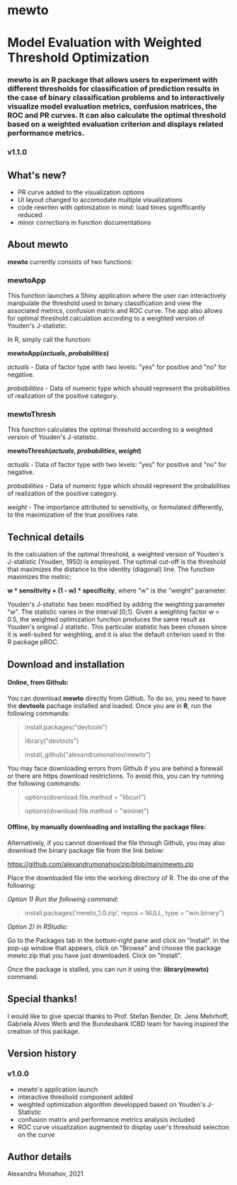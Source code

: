 # mewto
# Model Evaluation with Weighted Threshold Optimization

### mewto is an R package that allows users to experiment with different thresholds for classification of prediction results in the case of binary classification problems and to interactively visualize model evaluation metrics, confusion matrices, the ROC and PR curves. It can also calculate the optimal threshold based on a weighted evaluation criterion and displays related performance metrics.

### v1.1.0

## What's new?

- PR curve added to the visualization options
- UI layout changed to accomodate multiple visualizations
- code rewriten with optimization in mind: load times signifficantly reduced
- minor corrections in function documentations

## About mewto

**mewto** currently consists of two functions:

### mewtoApp
This function launches a Shiny application where the user can interactively manipulate the threshold used in binary classification and view the associated metrics, confusion matrix and ROC curve. The app also allows for optimal threshold calculation according to a weighted version of Youden's J-statistic.

In R, simply call the function:

**mewtoApp(_actuals_, _probabilities_)**

_actuals_ - Data of factor type with two levels: "yes" for positive and "no" for negative.

_probabilities_ - Data of numeric type which should represent the probabilities of realization of the positive category.

### mewtoThresh
This function calculates the optimal threshold according to a weighted version of Youden's J-statistic.

**mewtoThresh(_actuals_, _probabilities_, _weight_)**

_actuals_ - Data of factor type with two levels: "yes" for positive and "no" for negative.

_probabilities_ - Data of numeric type which should represent the probabilities of realization of the positive category.

_weight_ - The importance attributed to sensitivity, or formulated differently, to the maximization of the true positives rate.

## Technical details

In the calculation of the optimal threshold, a weighted version of Youden's J-statistic (Youden, 1950) is employed. The optimal cut-off is the threshold that maximizes the distance to the identity (diagonal) line. The function maximizes the metric:

**w * sensitivity + (1 - w) * specificity**, where "w" is the "weight" parameter.

Youden's J-statistic has been modified by adding the weighting parameter "w". The statistic varies in the interval [0;1]. Given a weighting factor w = 0.5, the weighted optimization function produces the same result as Youden's original J statistic. This particular statistic has been chosen since it is well-suited for weighting, and it is also the default criterion used in the R package pROC.

## Download and installation

#### Online, from Github:

You can download **mewto** directly from Github. To do so, you need to have the **devtools** pachage installed and loaded. Once you are in **R**, run the following commands:

> install.packages("devtools")
> 
> library("devtools")
> 
> install_github("alexandrumonahov/mewto")

You may face downloading errors from Github if you are behind a forewall or there are https download restrictions. To avoid this, you can try running the following commands:

> options(download.file.method = "libcurl")
> 
> options(download.file.method = "wininet")

#### Offline, by manually downloading and installing the package files:

Alternatively, if you cannot download the file through Github, you may also download the binary package file from the link below:

https://github.com/alexandrumonahov/zip/blob/main/mewto.zip

Place the downloaded file into the working directory of R. The do one of the following:

_Option 1) Run the following command:_

> install.packages('mewto_1.0.zip', repos = NULL, type = "win.binary")

_Option 2) In RStudio:_

Go to the Packages tab in the bottom-right pane and click on "Install". In the pop-up window that appears, click on "Browse" and choose the package mewto.zip that you have just downloaded. Click on "Install".

Once the package is stalled, you can run it using the: **library(mewto)** command.

## Special thanks!

I would like to give special thanks to Prof. Stefan Bender, Dr. Jens Mehrhoff, Gabriela Alves Werb and the Bundesbank ICBD team for having inspired the creation of this package.

## Version history

### v1.0.0

- mewto's application launch
- interactive threshold component added
- weighted optimization algorithm developped based on Youden's J-Statistic
- confusion matrix and performance metrics analysis included
- ROC curve visualization augmented to display user's threshold selection on the curve

## Author details

Alexandru Monahov, 2021
